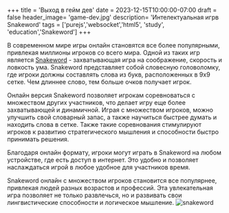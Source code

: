+++
title = 'Выход в гейм дев'
date = 2023-12-15T10:00:00-07:00
draft = false
header_image= 'game-dev.jpg'
description= 'Интелектуальная игрв Snakeword'
tags = ['purejs','websocket','html5', 'study', 'education','Snakeword']
+++

В современном мире игры онлайн становятся все более популярными, привлекая миллионы игроков со всего мира. Одной из таких игр является [Snakeword](http://snakeword.vit.ooo/) - захватывающая игра на соображение, скорость и ловкость ума. Snakeword представляет собой словесную головоломку, где игроки должны составлять слова из букв, расположенных в 9х9 сетке. Чем длиннее слово, тем больше очков получает игрок.

Онлайн версия Snakeword позволяет игрокам соревноваться с множеством других участников, что делает игру еще более захватывающей и динамичной. Играя с множеством игроков, можно улучшить свой словарный запас, а также научиться быстрее думать и находить слова в сетке. Также такие соревнования стимулируют игроков к развитию стратегического мышления и способности быстро принимать решения.

Благодаря онлайн формату, игроки могут играть в Snakeword на любом устройстве, где есть доступ в интернет. Это удобно и позволяет наслаждаться игрой в любое удобное для участников время.

Snakeword онлайн с множеством игроков становится все популярнее, привлекая людей разных возрастов и профессий. Эта увлекательная игра позволяет не только развлечься, но и развивать свои лингвистические способности и логическое мышление.
![snakeword](photo_2024-03-19_12-49-46.jpg)